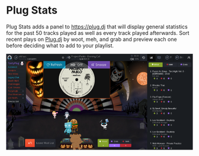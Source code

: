 # Plug Stats

Plug Stats adds a panel to https://plug.dj that will display general statistics for the past 50
tracks played as well as every track played afterwards. Sort recent plays on [Plug.dj](http://plug.dj)
by woot, meh, and grab and preview each one before deciding what to add to your playlist.

![Plug Stats order tracks by the most woots, mehs, or grabs](./screenshot.png?raw=true "Plug Stats order tracks by the most woots, mehs, or grabs")
